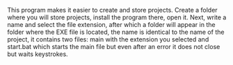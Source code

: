 This program makes it easier to create and store projects. Create a folder where you will store projects, install the program there, open it. Next, write a name and select the file extension, after which a folder will appear in the folder where the EXE file is located, the name is identical to the name of the project, it contains two files: main with the extension you selected and start.bat which starts the main file but even after an error it does not close but waits keystrokes.